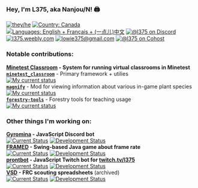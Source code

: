 ### Hey, I'm L375, aka Nanjou/N! 🖨️

[![they/he][pronouns]][pronouns]
[![Country: Canada][country]][country]
[![Languages: English + Français + (一点儿)中文][lang]][lang]
[![@l375 on Discord][discord]](https://discord.gg/Bsaz4r7)  
[![l375.weebly.com][website]](https://l375.weebly.com)
[![lowie375@gmail.com][email]](mailto:lowie375@gmail.com)
[![@l375 on Cohost][cohost]](https://www.cohost.org/l375)

### Notable contributions:

**[Minetest Classroom](https://github.com/ubc-minetest-classroom/minetest_classroom) - System for running virtual classrooms in Minetest**  
[**`minetest_classroom`**](https://github.com/ubc-minetest-classroom/minetest_classroom) - Primary framework + utilies  
[![My current status][mtc-mtc]][mtc-mtc]  
[**`magnify`**](https://github.com/ubc-minetest-classroom/magnify) - Mod for viewing information about various in-game plant species  
[![My current status][mag-mtc]][mag-mtc]  
[**`forestry-tools`**](https://github.com/ubc-minetest-classroom/forestry-tools) - Forestry tools for teaching usage  
[![My current status][for-mtc]][for-mtc]  

### Other things I'm working on:

**[Gyromina](https://github.com/lowie375/gyromina) - JavaScript Discord bot**  
[![Current Status][gyr-now]][gyr-now]
[![Development Status][gyr-dev]][gyr-dev]  
**[FRAMED](https://github.com/lowie375/framed) - Swing-based Java game about frame rate**  
[![Current Status][frm-now]][frm-now]
[![Development Status][frm-dev]][frm-dev]  
**[prontbot](https://github.com/lowie375/prontbot) - JavaScript Twitch bot for [twitch.tv/l375](https://twitch.tv/l375)**  
[![Current Status][pbt-now]][pbt-now]
[![Development Status][pbt-dev]][pbt-dev]  
**[VSD](https://github.com/lowie375/vsd) - FRC scouting spreadsheets** (archived)  
[![Current Status][vsd-now]][vsd-now]
[![Development Status][vsd-dev]][vsd-dev]

<!-- Badges -->
[pronouns]: https://img.shields.io/badge/pronouns-they%2Fhe-e34fcd
[country]: https://img.shields.io/badge/country-canada-f24040
[lang]: https://img.shields.io/badge/languages-en%2Ffr%2Fzh-f39316
[discord]: https://img.shields.io/badge/discord%20(casual)-%40l375-%235865F2
[cohost]: https://img.shields.io/badge/cohost%20(casual)-%40l375-%2383254F
[website]: https://img.shields.io/badge/website-l375.weebly.com-009663
[email]: https://img.shields.io/badge/email-lowie375%40gmail.com-b84de6

[mtc-mtc]: https://img.shields.io/badge/my%20current%20status-active%20developer-brightgreen
[mag-mtc]: https://img.shields.io/badge/my%20current%20status-contributor-lightgrey
[for-mtc]: https://img.shields.io/badge/my%20current%20status-contributor-lightgrey

[gyr-now]: https://img.shields.io/badge/currently-online-brightgreen
[frm-now]: https://img.shields.io/badge/currently-public-brightgreen
[pbt-now]: https://img.shields.io/badge/currently-offline-lightgrey
[vsd-now]: https://img.shields.io/badge/currently-archived-blueviolet
[gyr-dev]: https://img.shields.io/badge/development-low%20priority%3B%20in%20progress%20(v1.3.0--alpha)-yellowgreen
[frm-dev]: https://img.shields.io/badge/development-paused%20(indev.5)-lightgrey
[pbt-dev]: https://img.shields.io/badge/development-paused%20(early%20indev)-lightgrey
[vsd-dev]: https://img.shields.io/badge/development-complete%3B%20working%20on%20docs-blue

